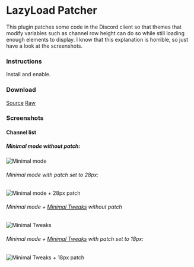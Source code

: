 # LazyLoad Patcher

This plugin patches some code in the Discord client so that themes that modify variables such as channel row height can do so while still loading enough elements to display. I know that this explanation is horrible, so just have a look at the screenshots.

### Instructions
Install and enable.

### Download
[Source](/Plugins/lazyload_patcher.plugin.js)
[Raw](https://raw.githubusercontent.com/HoLLy-HaCKeR/BetterDiscord-Themes-and-Plugins/master/Plugins/lazyload_patcher.plugin.js)

### Screenshots
#### Channel list
##### Minimal mode without patch:
![Minimal mode](http://i.imgur.com/AMW4KSv.png)

###### Minimal mode with patch set to 28px:
![Minimal mode + 28px patch](http://i.imgur.com/3GczCCY.png)

###### Minimal mode + [Minimal Tweaks](/Themes/MinimalTweaks.md) without patch
![Minimal Tweaks](http://i.imgur.com/69Bhz0l.png)

###### Minimal mode + [Minimal Tweaks](/Themes/MinimalTweaks.md) with patch set to 18px:
![Minimal Tweaks + 18px patch](http://i.imgur.com/2ApEKFJ.png)